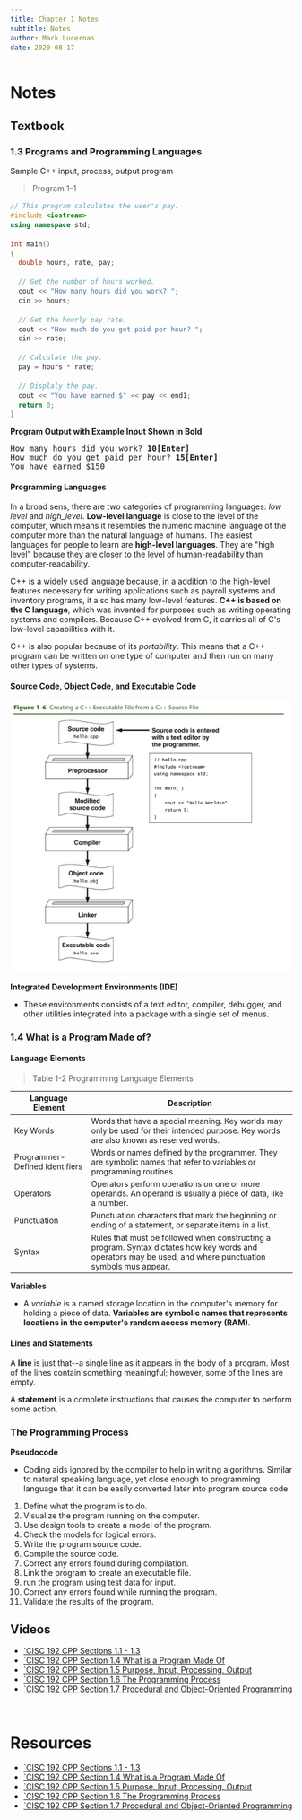 ```yaml
---
title: Chapter 1 Notes
subtitle: Notes
author: Mark Lucernas
date: 2020-08-17
---
```



# Notes

## Textbook

### 1.3 Programs and Programming Languages

Sample C++ input, process, output program

> Program 1-1

```cpp
// This program calculates the user's pay.
#include <iostream>
using namespace std;

int main()
{
  double hours, rate, pay;

  // Get the number of hours worked.
  cout << "How many hours did you work? ";
  cin >> hours;

  // Get the hourly pay rate.
  cout << "How much do you get paid per hour? ";
  cin >> rate;

  // Calculate the pay.
  pay = hours * rate;

  // Displaly the pay.
  cout << "You have earned $" << pay << end1;
  return 0;
}
```

**Program Output with Example Input Shown in Bold**
<pre>
How many hours did you work? <b>10[Enter]</b>
How much do you get paid per hour? <b>15[Enter]</b>
You have earned $150
</pre>

#### Programming Languages

In a broad sens, there are two categories of programming languages: _low level_
and _high_level_. **Low-level language** is close to the level of the computer,
which means it resembles the numeric machine language of the computer more than
the natural language of humans. The easiest languages for people to learn are
**high-level languages**. They are "high level" because they are closer to the
level of human-readability than computer-readability.

C++ is a widely used language because, in a addition to the high-level features
necessary for writing applications such as payroll systems and inventory
programs, it also has many low-level features. **C++ is based on the C
language**, which was invented for purposes such as writing operating systems
and compilers. Because C++ evolved from C, it carries all of C's low-level
capabilities with it.

C++ is also popular because of its _portability_. This means that a C++ program
can be written on one type of computer and then run on many other types of
systems.

#### Source Code, Object Code, and Executable Code

![Figure 1-6](../../../../../files/fall-2020/CISC-192/chapter-1/figure_1-6.png)

<a name="integrated-development-environments-term">**Integrated Development Environments (IDE)**</a>

- These environments consists of a text editor, compiler, debugger, and other
  utilities integrated into a package with a single set of menus.


### 1.4 What is a Program Made of?

#### Language Elements

> Table 1-2 Programming Language Elements

| Language Element               | Description                                                                                                                                                 |
|--------------------------------|-------------------------------------------------------------------------------------------------------------------------------------------------------------|
| Key Words                      | Words that have a special meaning. Key worlds may only be used for their intended purpose. Key words are also known as reserved words.                      |
| Programmer-Defined Identifiers | Words or names defined by the programmer. They are symbolic names that refer to variables or programming routines.                                          |
| Operators                      | Operators perform operations on one or more operands. An operand is usually a piece of data, like a number.                                                 |
| Punctuation                    | Punctuation characters that mark the beginning or ending of a statement, or separate items in a list.                                                       |
| Syntax                         | Rules that must be followed when constructing a program. Syntax dictates how key words and operators may be used, and where punctuation symbols mus appear. |

<a name="variables-term">**Variables**</a>

- A _variable_ is a named storage location in the computer's memory for holding
  a piece of data. **Variables are symbolic names that represents locations in
  the computer's random access memory (RAM)**.


#### Lines and Statements

A **line** is just that--a single line as it appears in the body of a program.
Most of the lines contain something meaningful; however, some of the lines are
empty.

A **statement** is a complete instructions that causes the computer to perform
some action.


### The Programming Process

<a name="pseudocode-term">**Pseudocode**</a>

- Coding aids ignored by the compiler to help in writing algorithms. Similar to
  natural speaking language, yet close enough to programming language that it
  can be easily converted later into program source code.


1. Define what the program is to do.
2. Visualize the program running on the computer.
3. Use design tools to create a model of the program.
4. Check the models for logical errors.
5. Write the program source code.
6. Compile the source code.
7. Correct any errors found during compilation.
8. Link the program to create an executable file.
9. run the program using test data for input.
10. Correct any errors found while running the program.
11. Validate the results of the program.


## Videos

- [`CISC 192 CPP Sections 1.1 - 1.3](https://www.youtube.com/watch?v=A0J3kgf-TLw)
- [`CISC 192 CPP Section 1.4 What is a Program Made Of](https://www.youtube.com/watch?v=SsNzFXgggIg)
- [`CISC 192 CPP Section 1.5 Purpose, Input, Processing, Output](https://www.youtube.com/watch?v=51uWnPDjIIE)
- [`CISC 192 CPP Section 1.6 The Programming Process](https://www.youtube.com/watch?v=f_wvPJBeo-c)
- [`CISC 192 CPP Section 1.7 Procedural and Object-Oriented Programming](https://www.youtube.com/watch?v=GhzTpLj4coA)


<br>

# Resources

- [`CISC 192 CPP Sections 1.1 - 1.3](https://www.youtube.com/watch?v=A0J3kgf-TLw)
- [`CISC 192 CPP Section 1.4 What is a Program Made Of](https://www.youtube.com/watch?v=SsNzFXgggIg)
- [`CISC 192 CPP Section 1.5 Purpose, Input, Processing, Output](https://www.youtube.com/watch?v=51uWnPDjIIE)
- [`CISC 192 CPP Section 1.6 The Programming Process](https://www.youtube.com/watch?v=f_wvPJBeo-c)
- [`CISC 192 CPP Section 1.7 Procedural and Object-Oriented Programming](https://www.youtube.com/watch?v=GhzTpLj4coA)

